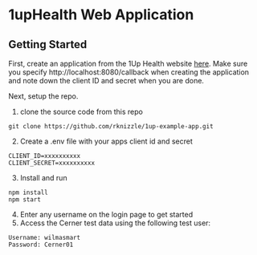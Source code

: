 # 1upHealth Web Application

## Getting Started
First, create an application from the 1Up Health website [here](https://1up.health/devconsole). 
Make sure you specify http://localhost:8080/callback when creating the application and note down the
client ID and secret when you are done.

Next, setup the repo.  
1. clone the source code from this repo
```
git clone https://github.com/rknizzle/1up-example-app.git
```

2. Create a .env file with your apps client id and secret
```
CLIENT_ID=xxxxxxxxxx
CLIENT_SECRET=xxxxxxxxxx
```

3. Install and run
```
npm install
npm start
```
4. Enter any username on the login page to get started
5. Access the Cerner test data using the following test user:
```
Username: wilmasmart
Password: Cerner01
```

